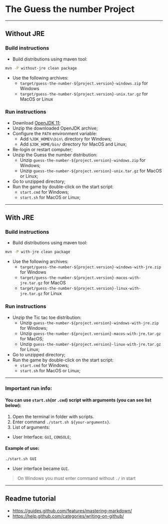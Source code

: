 # The Guess the number Project

-----------------------------------------------------------------------------------

## Without JRE

### Build instructions

- Build distributions using maven tool:

```bash
mvn -P without-jre clean package
```

- Use the following archives:
  - `target/guess-the-number-${project.version}-windows.zip` for Windows
  - `target/guess-the-number-${project.version}-unix.tar.gz` for MacOS or Linux

### Run instructions

- Download [OpenJDK 11](https://jdk.java.net/11/);
- Unzip the downloaded OpenJDK archive;
- Configure the `PATH` environment variable:
  - Add `%JDK_HOME%\bin\` directory for Windows;
  - Add `$JDK_HOME/bin/` directory for MacOS and Linux;
- Re-login or restart computer;
- Unzip the Guess the number distribution:
  - Unzip `guess-the-number-${project.version}-windows.zip` for Windows;
  - Unzip `guess-the-number-${project.version}-unix.tar.gz` for MacOS or Linux;
- Go to unzipped directory;
- Run the game by double-click on the start script:
  - `start.cmd` for Windows;
  - `start.sh` for MacOS or Linux;

-----------------------------------------------------------------------------------

## With JRE

### Build instructions

- Build distributions using maven tool:

```bash
mvn -P with-jre clean package
```

- Use the following archives:
  - `target/guess-the-number-${project.version}-windows-with-jre.zip` for Windows
  - `target/guess-the-number-${project.version}-macos-with-jre.tar.gz` for MacOS
  - `target/guess-the-number-${project.version}-linux-with-jre.tar.gz` for Linux

### Run instructions

- Unzip the Tic tac toe distribution:
  - Unzip `guess-the-number-${project.version}-windows-with-jre.zip` for Windows;
  - Unzip `guess-the-number-${project.version}-macos-with-jre.tar.gz` for MacOS;
  - Unzip `guess-the-number-${project.version}-linux-with-jre.tar.gz` for Linux;
- Go to unzipped directory;
- Run the game by double-click on the start script:
  - `start.cmd` for Windows;
  - `start.sh` for MacOS or Linux;

-----------------------------------------------------------------------------------

### Important run info:

#### You can use `start.sh`(or `.cmd`) script with arguments (you can see list below):

1. Open the terminal in folder with scripts.
2. Enter command `./start.sh ${your-arguments}`.
3. List of arguments:
  - User Interface: `GUI`, `CONSOLE`;

#### Example of use:

```bash
./start.sh GUI
```

- User interface became `GUI`.

> On Windows you must enter command without `./` in start

-----------------------------------------------------------------------------------

## Readme tutorial

- https://guides.github.com/features/mastering-markdown/
- https://help.github.com/categories/writing-on-github/
